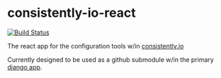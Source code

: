 # consistently-io-react

[![Build Status](https://travis-ci.org/jamstooks/consistently-io-react.svg?branch=master)](https://travis-ci.org/jamstooks/consistently-io-react)

The react app for the configuration tools w/in
[consistently.io](https://consistently.io)

Currently designed to be used as a github submodule w/in the primary
[django app](https://github.com/jamstooks/consistently-io).
